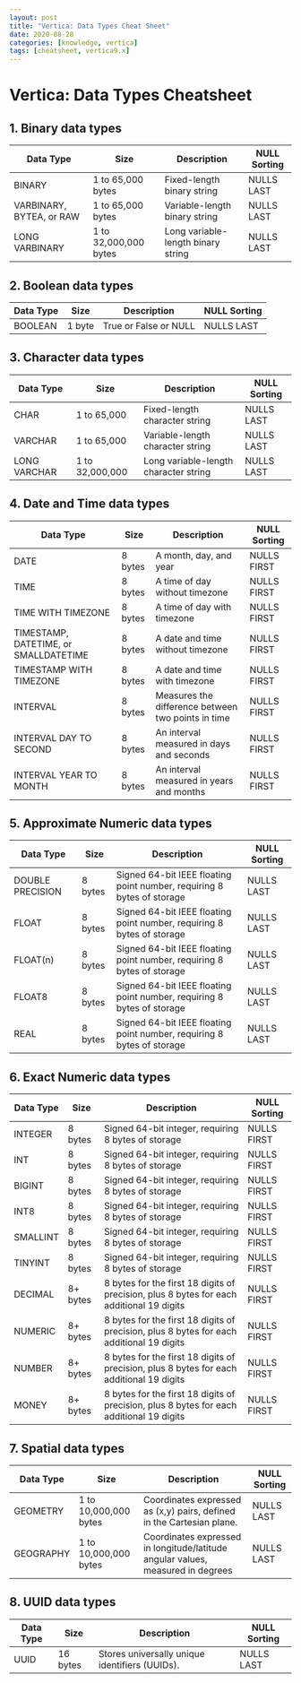 ```yaml
---
layout: post
title: "Vertica: Data Types Cheat Sheet"
date: 2020-08-28
categories: [knowledge, vertica]
tags: [cheatsheet, vertica9.x]
---
```


# Vertica: Data Types Cheatsheet

## 1. Binary data types

| Data Type                	| Size                  	| Description                        	| NULL Sorting 	|
|--------------------------	|-----------------------	|------------------------------------	|--------------	|
| BINARY                   	| 1 to 65,000 bytes     	| Fixed-length binary string         	| NULLS LAST   	|
| VARBINARY, BYTEA, or RAW 	| 1 to 65,000 bytes     	| Variable-length binary string      	| NULLS LAST   	|
| LONG VARBINARY           	| 1 to 32,000,000 bytes 	| Long variable-length binary string 	| NULLS LAST   	|

## 2. Boolean data types

| Data Type 	| Size   	| Description           	| NULL Sorting 	|
|-----------	|--------	|-----------------------	|--------------	|
| BOOLEAN   	| 1 byte 	| True or False or NULL 	| NULLS LAST   	|

## 3. Character data types

| Data Type    	| Size            	| Description                           	| NULL Sorting 	|
|--------------	|-----------------	|---------------------------------------	|--------------	|
| CHAR         	| 1 to 65,000     	| Fixed-length character string         	| NULLS LAST   	|
| VARCHAR      	| 1 to 65,000     	| Variable-length character string      	| NULLS LAST   	|
| LONG VARCHAR 	| 1 to 32,000,000 	| Long variable-length character string 	| NULLS LAST   	|

## 4. Date and Time data types

| Data Type                             	| Size             | Description                              	    | NULL Sorting 	|
|---------------------------------------	|---------  |------------------------------------------------       |--------------	|
| DATE                                  	| 8 bytes   | A month, day, and year                   	            | NULLS FIRST  	|
| TIME                                  	| 8 bytes   | A time of day without timezone           	            | NULLS FIRST  	|
| TIME WITH TIMEZONE                    	| 8 bytes   | A time of day with timezone              	            | NULLS FIRST  	|
| TIMESTAMP, DATETIME, or SMALLDATETIME 	| 8 bytes   | A date and time without timezone         	            | NULLS FIRST 	|
| TIMESTAMP WITH TIMEZONE               	| 8 bytes   | A date and time with timezone           	            | NULLS FIRST 	|
| INTERVAL                              	| 8 bytes   | Measures the difference between two points in time    | NULLS FIRST 	|
| INTERVAL DAY TO SECOND                	| 8 bytes   | An interval measured in days and seconds 	            | NULLS FIRST  	|
| INTERVAL YEAR TO MONTH                	| 8 bytes   | An interval measured in years and months 	            | NULLS FIRST  	|

## 5. Approximate Numeric data types

| Data Type        	| Size    	| Description                                                            	| NULL Sorting 	|
|------------------	|---------	|------------------------------------------------------------------------	|--------------	|
| DOUBLE PRECISION 	| 8 bytes 	| Signed 64-bit IEEE floating point number, requiring 8 bytes of storage 	| NULLS LAST   	|
| FLOAT            	| 8 bytes 	| Signed 64-bit IEEE floating point number, requiring 8 bytes of storage 	| NULLS LAST   	|
| FLOAT(n)         	| 8 bytes 	| Signed 64-bit IEEE floating point number, requiring 8 bytes of storage 	| NULLS LAST   	|
| FLOAT8           	| 8 bytes 	| Signed 64-bit IEEE floating point number, requiring 8 bytes of storage 	| NULLS LAST   	|
| REAL             	| 8 bytes 	| Signed 64-bit IEEE floating point number, requiring 8 bytes of storage 	| NULLS LAST   	|

## 6. Exact Numeric data types

| Data Type 	| Size     	| Description                                                                              	| NULL Sorting 	|
|-----------	|----------	|------------------------------------------------------------------------------------------	|--------------	|
| INTEGER   	| 8 bytes  	| Signed 64-bit integer, requiring 8 bytes of storage                                      	| NULLS FIRST  	|
| INT       	| 8 bytes  	| Signed 64-bit integer, requiring 8 bytes of storage                                      	| NULLS FIRST  	|
| BIGINT    	| 8 bytes  	| Signed 64-bit integer, requiring 8 bytes of storage                                      	| NULLS FIRST  	|
| INT8      	| 8 bytes  	| Signed 64-bit integer, requiring 8 bytes of storage                                      	| NULLS FIRST  	|
| SMALLINT  	| 8 bytes  	| Signed 64-bit integer, requiring 8 bytes of storage                                      	| NULLS FIRST  	|
| TINYINT   	| 8 bytes  	| Signed 64-bit integer, requiring 8 bytes of storage                                      	| NULLS FIRST  	|
| DECIMAL   	| 8+ bytes 	| 8 bytes for the first 18 digits of precision, plus 8 bytes for each additional 19 digits 	| NULLS FIRST  	|
| NUMERIC   	| 8+ bytes 	| 8 bytes for the first 18 digits of precision, plus 8 bytes for each additional 19 digits 	| NULLS FIRST  	|
| NUMBER    	| 8+ bytes 	| 8 bytes for the first 18 digits of precision, plus 8 bytes for each additional 19 digits 	| NULLS FIRST  	|
| MONEY     	| 8+ bytes 	| 8 bytes for the first 18 digits of precision, plus 8 bytes for each additional 19 digits 	| NULLS FIRST  	|

## 7. Spatial data types

| Data Type 	| Size                  	| Description                                                                     	| NULL Sorting 	|
|-----------	|-----------------------	|---------------------------------------------------------------------------------	|--------------	|
| GEOMETRY  	| 1 to 10,000,000 bytes 	| Coordinates expressed as (x,y) pairs, defined in the Cartesian plane.           	| NULLS LAST   	|
| GEOGRAPHY 	| 1 to 10,000,000 bytes 	| Coordinates expressed in longitude/latitude angular values, measured in degrees 	| NULLS LAST   	|

## 8. UUID data types

| Data Type 	| Size     	| Description                                    	| NULL Sorting 	|
|-----------	|----------	|------------------------------------------------	|--------------	|
| UUID      	| 16 bytes 	| Stores universally unique identifiers (UUIDs). 	| NULLS LAST   	|
